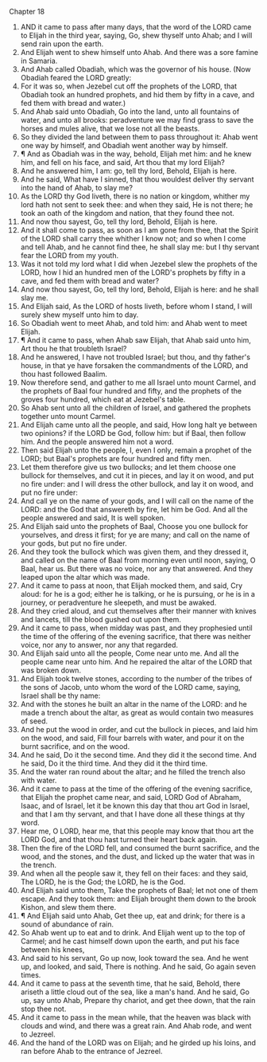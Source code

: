 

Chapter 18

1. AND it came to pass after many days, that the word of the LORD came to Elijah in the third year, saying, Go, shew thyself unto Ahab; and I will send rain upon the earth.
2. And Elijah went to shew himself unto Ahab.  And there was a sore famine in Samaria.
3. And Ahab called Obadiah, which was the governor of his house. (Now Obadiah feared the LORD greatly:
4. For it was so, when Jezebel cut off the prophets of the LORD, that Obadiah took an hundred prophets, and hid them by fifty in a cave, and fed them with bread and water.)
5. And Ahab said unto Obadiah, Go into the land, unto all fountains of water, and unto all brooks: peradventure we may find grass to save the horses and mules alive, that we lose not all the beasts.
6. So they divided the land between them to pass throughout it: Ahab went one way by himself, and Obadiah went another way by himself.
7. ¶ And as Obadiah was in the way, behold, Elijah met him: and he knew him, and fell on his face, and said, Art thou that my lord Elijah?
8. And he answered him, I am: go, tell thy lord, Behold, Elijah is here.
9. And he said, What have I sinned, that thou wouldest deliver thy servant into the hand of Ahab, to slay me?
10. As the LORD thy God liveth, there is no nation or kingdom, whither my lord hath not sent to seek thee: and when they said, He is not there; he took an oath of the kingdom and nation, that they found thee not.
11. And now thou sayest, Go, tell thy lord, Behold, Elijah is here.
12. And it shall come to pass, as soon as I am gone from thee, that the Spirit of the LORD shall carry thee whither I know not; and so when I come and tell Ahab, and he cannot find thee, he shall slay me: but I thy servant fear the LORD from my youth.
13. Was it not told my lord what I did when Jezebel slew the prophets of the LORD, how I hid an hundred men of the LORD's prophets by fifty in a cave, and fed them with bread and water?
14. And now thou sayest, Go, tell thy lord, Behold, Elijah is here: and he shall slay me.
15. And Elijah said, As the LORD of hosts liveth, before whom I stand, I will surely shew myself unto him to day.
16. So Obadiah went to meet Ahab, and told him: and Ahab went to meet Elijah.
17. ¶ And it came to pass, when Ahab saw Elijah, that Ahab said unto him, Art thou he that troubleth Israel?
18. And he answered, I have not troubled Israel; but thou, and thy father's house, in that ye have forsaken the commandments of the LORD, and thou hast followed Baalim.
19. Now therefore send, and gather to me all Israel unto mount Carmel, and the prophets of Baal four hundred and fifty, and the prophets of the groves four hundred, which eat at Jezebel's table.
20. So Ahab sent unto all the children of Israel, and gathered the prophets together unto mount Carmel.
21. And Elijah came unto all the people, and said, How long halt ye between two opinions?  if the LORD be God, follow him: but if Baal, then follow him.  And the people answered him not a word.
22. Then said Elijah unto the people, I, even I only, remain a prophet of the LORD; but Baal's prophets are four hundred and fifty men.
23. Let them therefore give us two bullocks; and let them choose one bullock for themselves, and cut it in pieces, and lay it on wood, and put no fire under: and I will dress the other bullock, and lay it on wood, and put no fire under:
24. And call ye on the name of your gods, and I will call on the name of the LORD: and the God that answereth by fire, let him be God.  And all the people answered and said, It is well spoken.
25. And Elijah said unto the prophets of Baal, Choose you one bullock for yourselves, and dress it first; for ye are many; and call on the name of your gods, but put no fire under.
26. And they took the bullock which was given them, and they dressed it, and called on the name of Baal from morning even until noon, saying, O Baal, hear us.  But there was no voice, nor any that answered.  And they leaped upon the altar which was made.
27. And it came to pass at noon, that Elijah mocked them, and said, Cry aloud: for he is a god; either he is talking, or he is pursuing, or he is in a journey, or peradventure he sleepeth, and must be awaked.
28. And they cried aloud, and cut themselves after their manner with knives and lancets, till the blood gushed out upon them.
29. And it came to pass, when midday was past, and they prophesied until the time of the offering of the evening sacrifice, that there was neither voice, nor any to answer, nor any that regarded.
30. And Elijah said unto all the people, Come near unto me.  And all the people came near unto him.  And he repaired the altar of the LORD that was broken down.
31. And Elijah took twelve stones, according to the number of the tribes of the sons of Jacob, unto whom the word of the LORD came, saying, Israel shall be thy name:
32. And with the stones he built an altar in the name of the LORD: and he made a trench about the altar, as great as would contain two measures of seed.
33. And he put the wood in order, and cut the bullock in pieces, and laid him on the wood, and said, Fill four barrels with water, and pour it on the burnt sacrifice, and on the wood.
34. And he said, Do it the second time.  And they did it the second time.  And he said, Do it the third time.  And they did it the third time.
35. And the water ran round about the altar; and he filled the trench also with water.
36. And it came to pass at the time of the offering of the evening sacrifice, that Elijah the prophet came near, and said, LORD God of Abraham, Isaac, and of Israel, let it be known this day that thou art God in Israel, and that I am thy servant, and that I have done all these things at thy word.
37. Hear me, O LORD, hear me, that this people may know that thou art the LORD God, and that thou hast turned their heart back again.
38. Then the fire of the LORD fell, and consumed the burnt sacrifice, and the wood, and the stones, and the dust, and licked up the water that was in the trench.
39. And when all the people saw it, they fell on their faces: and they said, The LORD, he is the God; the LORD, he is the God.
40. And Elijah said unto them, Take the prophets of Baal; let not one of them escape.  And they took them: and Elijah brought them down to the brook Kishon, and slew them there.
41. ¶ And Elijah said unto Ahab, Get thee up, eat and drink; for there is a sound of abundance of rain.
42. So Ahab went up to eat and to drink.  And Elijah went up to the top of Carmel; and he cast himself down upon the earth, and put his face between his knees,
43. And said to his servant, Go up now, look toward the sea. And he went up, and looked, and said, There is nothing.  And he said, Go again seven times.
44. And it came to pass at the seventh time, that he said, Behold, there ariseth a little cloud out of the sea, like a man's hand.  And he said, Go up, say unto Ahab, Prepare thy chariot, and get thee down, that the rain stop thee not.
45. And it came to pass in the mean while, that the heaven was black with clouds and wind, and there was a great rain.  And Ahab rode, and went to Jezreel.
46. And the hand of the LORD was on Elijah; and he girded up his loins, and ran before Ahab to the entrance of Jezreel.

